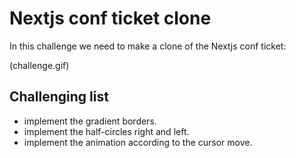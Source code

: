 # Nextjs conf ticket clone

In this challenge we need to make a clone of the Nextjs conf ticket:

(challenge.gif)

## Challenging list

- implement the gradient borders.
- implement the half-circles right and left.
- implement the animation according to the cursor move.

